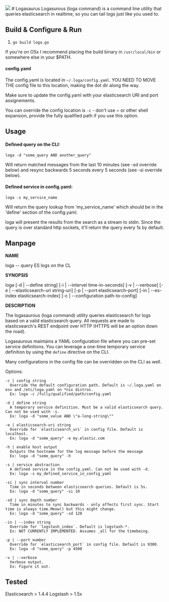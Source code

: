 <img style="float: center;" src="https://dl.dropboxusercontent.com/u/77193293/logasaurous.png">
# Logasaurus 
Logasurous (loga command) is a command line utility that queries elasticsearch in realtime, so you can tail logs just like you used to. 

## Build & Configure & Run

1. ```go build loga.go```

If you're on OSx I recommend placing the build binary in `/usr/local/bin` or somewhere else in your $PATH. 

#### config.yaml
The config.yaml is located in ```~/.loga/config.yaml```. YOU NEED TO MOVE THE config file to this location, making the dot dir along the way.

Make sure to update the config.yaml with your elasticsearch URI and port assignements.

You can override the config location is `-c` - don't use ~ or other shell expansion, provide the fully qualified path if you use this option.

## Usage

#### Defined query on the CLI:

```loga -d "some_query AND another_query"```

Will return matched messages from the last 10 minutes (see -sd override below) and resync backwards 5 seconds every 5 seconds (see -si override below).

#### Defined service in config.yaml:

```loga -s my_service_name```

Will return the query lookup from 'my_service_name' which should be in the 'define' section of the config.yaml.

loga will present the results from the search as a stream to stdin. Since the query is over standard http sockets, it'll return the query every 1s by default.

## Manpage

**NAME**
  
loga -- query ES logs on the CL

**SYNOPSIS**

loga [-d | --define string] [-i | --intervel time-in-seconds] [-v | --verbose] [-e | --elasticsearch-uri string-uri] [-p | --port elasticsearch-port] [-in | --es-index elasticsearch-index] [-c | --configuration path-to-config]

**DESCRIPTION**

The logasaurous (loga command) utility queries elasticsearch for logs based on a valid elasticsearch query. All requests are made to elasticsearch's REST endpoint over HTTP (HTTPS will be an option down the road). 

Logasaurous maintains a YAML configuration file where you can pre-set service definitions. You can leverage a one-time temporary service definition by using the ```define``` directive on the CLI.  

Many configurations in the config file can be overridden on the CLI as well. 

  Options:

    -c | config string
      Override the default configuration path. Default is ~/.loga.yaml on osx and /etc/loga.yaml on *nix distros. 
      Ex: loga -c /fully/qualified/path/config.yaml

    -d | define string
      A temporary service definition. Must be a valid elasticsearch query. Can not be used with -s.
      Ex: loga -d "some_value AND \"a-long-string\""

    -e | elasticsearch-uri string
      Override for `elasticsearch_uri` in config file. Default is localhost.
      Ex: loga -d "some_query" -e my.elastic.com

    -h | enable host output
      Outputs the hostname for the log message before the message
      Ex: loga -d "some_query" -h

    -s | service abstraction
      A defined service in the config.yaml. Can not be used with -d.
      Ex: loga -s my_defined_service_in_config_yaml

    -si | sync interval number
      Time in seconds between elasticsearch queries. Default is 5s.
      Ex: loga -d "some_query" -si 10

    -sd | sync depth number
      Time in minutes to sync backwards - only affects first sync. Start time is always time.Meow() but this might change. 
      Ex: loga -d "some_query" -sd 120

    -in | --index string
      Override for `logstash_index`. Default is logstash-*.
      Ex: NOT CURRENTLY IMPLEMENTED. Assumes _all for the timebeing. 

    -p | --port number
      Override for `elasticsearch_port` in config file. Default is 9300.       
      Ex: loga -d "some_query" -p 4500

    -v | --verbose 
      Verbose output.
      Ex: Figure it out. 

## Tested

Elasticsearch > 1.4.4
Logstash > 1.5x
